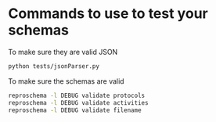 # Commands to use to test your schemas

To make sure they are valid JSON

```bash
python tests/jsonParser.py
```

To make sure the schemas are valid

```bash
reproschema -l DEBUG validate protocols
reproschema -l DEBUG validate activities
reproschema -l DEBUG validate filename
```
